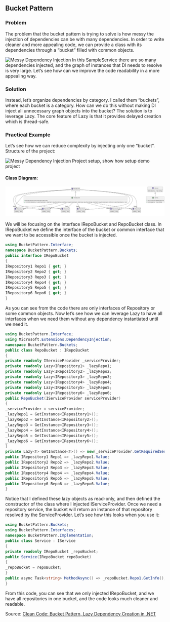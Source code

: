 ## Bucket Pattern

### Problem

The problem that the bucket pattern is trying to solve is how messy the injection of dependencies can be with many dependencies. In order to write cleaner and more appealing code, we can provide a class with its dependencies through a “bucket” filled with common objects.

<img src="https://trailheadtechnology.com/wp-content/uploads/2022/03/shot_220330_094330-1024x711.png" alt="Messy Dependency Injection">
<caption>In this SampleService there are so many dependencies injected, and the graph of instances that DI needs to resolve is very large. Let’s see how can we improve the code readability in a more appealing way.</caption>


### Solution

Instead, let’s organize dependencies by category. I called them “buckets”, where each bucket is a category. How can we do this without making DI inject all unnecessary graph objects into the bucket?
The solution is to leverage Lazy<T>. The core feature of Lazy<T> is that it provides delayed creation which is thread-safe.

### Practical Example

Let’s see how we can reduce complexity by injecting only one “bucket”.
Structure of the project:

<img src="https://trailheadtechnology.com/wp-content/uploads/2022/03/Bucket-setup.png" alt="Messy Dependency Injection">
<caption>Project setup, show how setup demo project</caption>


#### Class Diagram:

<img src="class_diagram-0.png" alt="Class Diagram">



We will be focusing on the interface IRepoBucket and RepoBucket class.
In IRepoBucket we define the interface of the bucket or common interface that we want to be accessible once the bucket is injected.

```csharp
using BucketPattern.Interface;
namespace BucketPattern.Buckets;
public interface IRepoBucket
{
IRepository1 Repo1 { get; }
IRepository2 Repo2 { get; }
IRepository3 Repo3 { get; }
IRepository4 Repo4 { get; }
IRepository5 Repo5 { get; }
IRepository6 Repo6 { get; }
}
```

As you can see from the code there are only interfaces of Repository or some common objects.
Now let’s see how we can leverage Lazy<T> to have all interfaces when we need them without any dependency instantiated until we need it.

```csharp
using BucketPattern.Interface;
using Microsoft.Extensions.DependencyInjection;
namespace BucketPattern.Buckets;
public class RepoBucket : IRepoBucket
{
private readonly IServiceProvider _serviceProvider;
private readonly Lazy<IRepository1> _lazyRepo1;
private readonly Lazy<IRepository2> _lazyRepo2;
private readonly Lazy<IRepository3> _lazyRepo3;
private readonly Lazy<IRepository4> _lazyRepo4;
private readonly Lazy<IRepository5> _lazyRepo5;
private readonly Lazy<IRepository6> _lazyRepo6;
public RepoBucket(IServiceProvider serviceProvider)
{
_serviceProvider = serviceProvider;
_lazyRepo1 = GetInstance<IRepository1>();
_lazyRepo2 = GetInstance<IRepository2>();
_lazyRepo3 = GetInstance<IRepository3>();
_lazyRepo4 = GetInstance<IRepository4>();
_lazyRepo5 = GetInstance<IRepository5>();
_lazyRepo6 = GetInstance<IRepository6>();
}
private Lazy<T> GetInstance<T>() => new(_serviceProvider.GetRequiredService<T>());
public IRepository1 Repo1 => _lazyRepo1.Value;
public IRepository2 Repo2 => _lazyRepo2.Value;
public IRepository3 Repo3 => _lazyRepo3.Value;
public IRepository4 Repo4 => _lazyRepo4.Value;
public IRepository5 Repo5 => _lazyRepo5.Value;
public IRepository6 Repo6 => _lazyRepo6.Value;
}
```
Notice that I defined these lazy objects as read-only, and then defined the constructor of the class where I injected IServiceProvider. Once we need a repository service, the bucket will return an instance of that repository resolved by the ServiceProvider.
Let’s see how this looks when you use it:

```csharp
using BucketPattern.Buckets;
using BucketPattern.Interfaces;
namespace BucketPattern.Implementation;
public class Service : IService
{
private readonly IRepoBucket _repoBucket;
public Service(IRepoBucket repoBucket)
{
_repoBucket = repoBucket;
}
public async Task<string> MethodAsync() => _repoBucket.Repo1.GetInfo();
}
```

From this code, you can see that we only injected IRepoBucket, and we have all repositories in one bucket, and the code looks much cleaner and readable.

Source: [Clean Code: Bucket Pattern, Lazy Dependency Creation in .NET](https://trailheadtechnology.com/clean-code-bucket-pattern-lazy-dependency-creation-in-net/)